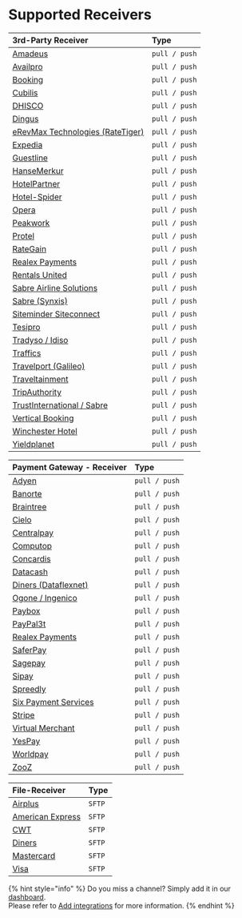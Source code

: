 # Supported Receivers



| 3rd-Party Receiver | Type |
| :--- | :--- |
| [Amadeus](https://amadeus.com) | `pull / push` |
| [Availpro](http://site.availpro.com/) | `pull / push` |
| [Booking](https://www.booking.com/) | `pull / push` |
| [Cubilis](http://www.cubilis.com/) | `pull / push` |
| [DHISCO](http://www.dhisco.com/) | `pull / push` |
| [Dingus](https://www.dingus-services.com/en/) | `pull / push` |
| [eRevMax Technologies \(RateTiger\)](http://www.erevmax.com/) | `pull / push` |
| [Expedia](https://www.expedia.com/) | `pull / push` |
| [Guestline](https://www.guestline.com/) | `pull / push` |
| [HanseMerkur](https://www.hansemerkur.de/) | `pull / push` |
| [HotelPartner](http://www.hotelpartner-ym.com/en/) | `pull / push` |
| [Hotel-Spider](http://www.hotel-spider.com/en/) | `pull / push` |
| [Opera](https://www.oracle.com/industries/hospitality/products/opera-cloud-services.html) | `pull / push` |
| [Peakwork](http://www.peakwork.com/) | `pull / push` |
| [Protel](http://www.protel.net/de/) | `pull / push` |
| [RateGain](http://rategain.com/) | `pull / push` |
| [Realex Payments](https://www.realexpayments.com/) | `pull / push` |
| [Rentals United](https://rentalsunited.com/de/) | `pull / push` |
| [Sabre Airline Solutions](https://www.sabreairlinesolutions.com/home/) | `pull / push` |
| [Sabre \(Synxis\)](https://reservations.synxis.com/) | `pull / push` |
| [Siteminder Siteconnect ](http://www.siteminder.com/) | `pull / push` |
| [Tesipro](http://tesipro.com/) | `pull / push` |
| [Tradyso / Idiso](https://www.idiso.com/de/index.html) | `pull / push` |
| [Traffics](http://www.traffics.travel/) | `pull / push` |
| [Travelport \(Galileo\)](https://www.travelport.com) | `pull / push` |
| [Traveltainment](http://www.traveltainment.de/) | `pull / push` |
| [TripAuthority](http://www.alliancereservations.com/xml-web-services.html) | `pull / push` |
| [TrustInternational / Sabre](http://www.trustinternational.com/) | `pull / push` |
| [Vertical Booking](https://www.verticalbooking.com/en/index.html?force_language=1) | `pull / push` |
| [Winchester Hotel](http://www.thewinchesterhotel.co.uk/) | `pull / push` |
| [Yieldplanet](https://www.yieldplanet.com/) | `pull / push` |

| Payment Gateway - Receiver | Type |
| :--- | :--- |
| [Adyen](https://www.adyen.com/) | `pull / push` |
| [Banorte](https://www.banorte.com/wps/portal/gfb/Home/inicio/!ut/p/a1/hc7LDoIwEAXQb3HBlo5QEN01kPCM-IgRujFgasFUSgDh90XixsTH7O7k3MwgihJEq6wvedaVssrEM1Pz5Gpzy9NtCGMn1IH4W-OwwxsXO8YI0hHAlyHwr39EdCK2Szy8iABi7GpArHWA98ZSA998gR8nAkS5kPn0bkqqXLc4og27sIY16r0Z10XX1e1KAQWGYVC5lFww9Vwo8KlRyLZDyRtE9S2BqyH6iMxmD9c73J8!/dl5/d5/L2dBISEvZ0FBIS9nQSEh/) | `pull / push` |
| [Braintree](https://www.braintreepayments.com/) | `pull / push` |
| [Cielo](http://www.cielo.com.br/) | `pull / push` |
| [Centralpay](https://www.centralpay.eu/fr/) | `pull / push` |
| [Computop](https://www.computop.com/de/) | `pull / push` |
| [Concardis](https://www.concardis.com/) | `pull / push` |
| [Datacash](http://www.mastercard.com/gateway/) | `pull / push` |
| [Diners \(Dataflexnet\)](https://www.dinersclub.com/) | `pull / push` |
| [Ogone / Ingenico](https://ingenico.co.uk/epayments) | `pull / push` |
| [Paybox](http://www1.paybox.com/?lang=en) | `pull / push` |
| [PayPal3t](https://www.paypal.com/us/webapps/mpp/home) | `pull / push` |
| [Realex Payments](https://www.realexpayments.com/) | `pull / push` |
| [SaferPay](https://www.six-payment-services.com/en/site/e-commerce/home.html) | `pull / push` |
| [Sagepay](http://www.sagepay.co.uk/) | `pull / push` |
| [Sipay](http://www.sipay.es/en/) | `pull / push` |
| [Spreedly](https://www.spreedly.com/) | `pull / push` |
| [Six Payment Services](https://www.six-payment-services.com/en/home.html) | `pull / push` |
| [Stripe](https://stripe.com/de) | `pull / push` |
| [Virtual Merchant](https://www.myvirtualmerchant.com/VirtualMerchant/) | `pull / push` |
| [YesPay](http://yespay.co.in/) | `pull / push` |
| [Worldpay](http://www.worldpay.com/) | `pull / push` |
| [ZooZ](https://www.zooz.com/) | `pull / push` |

| File-Receiver | Type |
| :--- | :--- |
| [Airplus](https://www.airplus.com) | `SFTP` |
| [American Express](https://www.americanexpress.com) | `SFTP` |
| [CWT](https://www.mycwt.com/) | `SFTP` |
| [Diners](https://www.dinersclub.com/) | `SFTP` |
| [Mastercard](https://www.mastercard.com) | `SFTP` |
| [Visa](www.visa.com) | `SFTP` |

{% hint style="info" %}
Do you miss a channel? Simply add it in our [dashboard](https://dashboard.pci-proxy.com/signup).   
Please refer to [Add integrations](../pci-proxy-dashboard/add-integrations.md) for more information. 
{% endhint %}

